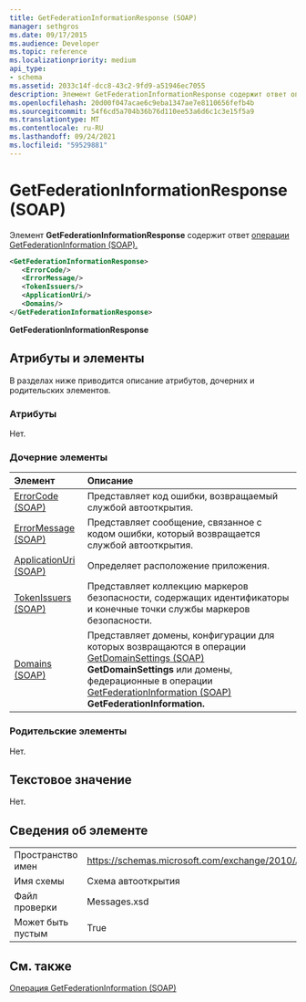 ```yaml
---
title: GetFederationInformationResponse (SOAP)
manager: sethgros
ms.date: 09/17/2015
ms.audience: Developer
ms.topic: reference
ms.localizationpriority: medium
api_type:
- schema
ms.assetid: 2033c14f-dcc8-43c2-9fd9-a51946ec7055
description: Элемент GetFederationInformationResponse содержит ответ операции GetFederationInformation (SOAP).
ms.openlocfilehash: 20d00f047acae6c9eba1347ae7e8110656fefb4b
ms.sourcegitcommit: 54f6cd5a704b36b76d110ee53a6d6c1c3e15f5a9
ms.translationtype: MT
ms.contentlocale: ru-RU
ms.lasthandoff: 09/24/2021
ms.locfileid: "59529881"
---
```

# <a name="getfederationinformationresponse-soap"></a>GetFederationInformationResponse (SOAP)

Элемент **GetFederationInformationResponse** содержит ответ [операции GetFederationInformation (SOAP).](getfederationinformation-operation-soap.md) 
  
```XML
<GetFederationInformationResponse>
   <ErrorCode/>
   <ErrorMessage/>
   <TokenIssuers/>
   <ApplicationUri/>
   <Domains/>
</GetFederationInformationResponse>
```

 **GetFederationInformationResponse**
## <a name="attributes-and-elements"></a>Атрибуты и элементы

В разделах ниже приводится описание атрибутов, дочерних и родительских элементов.
  
### <a name="attributes"></a>Атрибуты

Нет.
  
### <a name="child-elements"></a>Дочерние элементы

|**Элемент**|**Описание**|
|:-----|:-----|
|[ErrorCode (SOAP)](errorcode-soap.md) <br/> |Представляет код ошибки, возвращаемый службой автооткрытия.  <br/> |
|[ErrorMessage (SOAP)](errormessage-soap.md) <br/> |Представляет сообщение, связанное с кодом ошибки, который возвращается службой автооткрытия.  <br/> |
|[ApplicationUri (SOAP)](applicationuri-soap.md) <br/> |Определяет расположение приложения.  <br/> |
|[TokenIssuers (SOAP)](tokenissuers-soap.md) <br/> |Представляет коллекцию маркеров безопасности, содержащих идентификаторы и конечные точки службы маркеров безопасности.  <br/> |
|[Domains (SOAP)](domains-soap.md) <br/> |Представляет домены, конфигурации для которых возвращаются в операции [GetDomainSettings (SOAP)](getdomainsettings-operation-soap.md) **GetDomainSettings** или домены, федерационные в операции [GetFederationInformation (SOAP)](getfederationinformation-operation-soap.md) **GetFederationInformation.**  <br/> |
   
### <a name="parent-elements"></a>Родительские элементы

Нет.
  
## <a name="text-value"></a>Текстовое значение

Нет.
  
## <a name="element-information"></a>Сведения об элементе

|||
|:-----|:-----|
|Пространство имен  <br/> |https://schemas.microsoft.com/exchange/2010/Autodiscover  <br/> |
|Имя схемы  <br/> |Схема автооткрытия  <br/> |
|Файл проверки  <br/> |Messages.xsd  <br/> |
|Может быть пустым  <br/> |True  <br/> |
   
## <a name="see-also"></a>См. также



[Операция GetFederationInformation (SOAP)](getfederationinformation-operation-soap.md)

